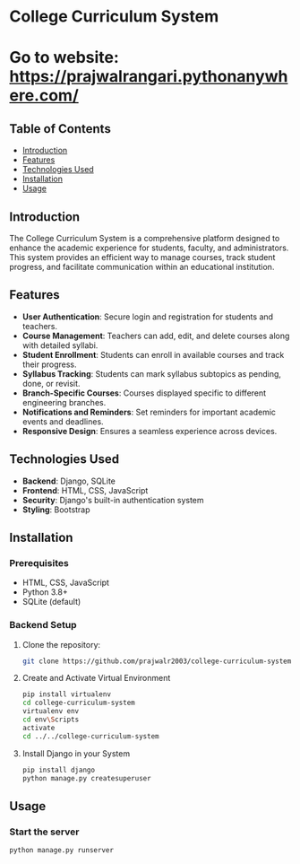 # College Curriculum System
# Go to website: https://prajwalrangari.pythonanywhere.com/
## Table of Contents
- [Introduction](#introduction)
- [Features](#features)
- [Technologies Used](#technologies-used)
- [Installation](#installation)
- [Usage](#usage)

## Introduction
The College Curriculum System is a comprehensive platform designed to enhance the academic experience for students, faculty, and administrators. This system provides an efficient way to manage courses, track student progress, and facilitate communication within an educational institution.

## Features
- **User Authentication**: Secure login and registration for students and teachers.
- **Course Management**: Teachers can add, edit, and delete courses along with detailed syllabi.
- **Student Enrollment**: Students can enroll in available courses and track their progress.
- **Syllabus Tracking**: Students can mark syllabus subtopics as pending, done, or revisit.
- **Branch-Specific Courses**: Courses displayed specific to different engineering branches.
- **Notifications and Reminders**: Set reminders for important academic events and deadlines.
- **Responsive Design**: Ensures a seamless experience across devices.

## Technologies Used
- **Backend**: Django, SQLite
- **Frontend**: HTML, CSS, JavaScript
- **Security**: Django's built-in authentication system
- **Styling**: Bootstrap

## Installation

### Prerequisites
- HTML, CSS, JavaScript
- Python 3.8+
- SQLite (default)

### Backend Setup
1. Clone the repository:
   ```bash
   git clone https://github.com/prajwalr2003/college-curriculum-system.git
2. Create and Activate Virtual Environment
   ```bash
   pip install virtualenv
   cd college-curriculum-system
   virtualenv env
   cd env\Scripts
   activate
   cd ../../college-curriculum-system
3. Install Django in your System
   ```bash
   pip install django
   python manage.py createsuperuser

## Usage
### Start the server
```bash
python manage.py runserver
